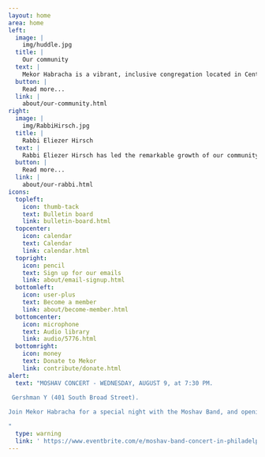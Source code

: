 ```yaml
---
layout: home
area: home
left:
  image: |
    img/huddle.jpg
  title: |
    Our community
  text: |
    Mekor Habracha is a vibrant, inclusive congregation located in Center City, Philadelphia. We have a diverse membership from all across the city. Jews of all ages and religious backgrounds are always welcome to participate in Mekor’s activities and Orthodox services.
  button: |
    Read more...
  link: |
    about/our-community.html
right:
  image: |
    img/RabbiHirsch.jpg
  title: |
    Rabbi Eliezer Hirsch
  text: |
    Rabbi Eliezer Hirsch has led the remarkable growth of our community since its inception. In his sermons and classes, he connects the lessons of the Torah portion and Jewish holidays with insights for everyday life, emphasizing the Torah’s eternal relevance for Jews of all backgrounds.
  button: |
    Read more...
  link: |
    about/our-rabbi.html
icons:
  topleft:
    icon: thumb-tack
    text: Bulletin board
    link: bulletin-board.html
  topcenter:
    icon: calendar
    text: Calendar
    link: calendar.html
  topright:
    icon: pencil
    text: Sign up for our emails
    link: about/email-signup.html
  bottomleft:
    icon: user-plus
    text: Become a member
    link: about/become-member.html
  bottomcenter:
    icon: microphone
    text: Audio library
    link: audio/5776.html
  bottomright:
    icon: money
    text: Donate to Mekor
    link: contribute/donate.html
alert:
  text: "MOSHAV CONCERT - WEDNESDAY, AUGUST 9, at 7:30 PM.
  
 Gershman Y (401 South Broad Street).

Join Mekor Habracha for a special night with the Moshav Band, and opening act by Moments of Wrong. 100% of the profits will support Mekor Habracha. TICKETS ON SALE NOW! For info & tickets, click on this announcement.

" 
  type: warning
  link: ' https://www.eventbrite.com/e/moshav-band-concert-in-philadelphia-tickets-35609095764?aff=utm_source%3Deb_email%26utm_medium%3Demail%26utm_campaign%3Dnew_event_email&utm_term=eventurl_text'
---
```



